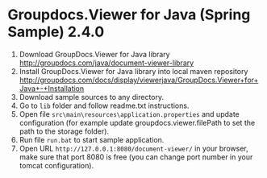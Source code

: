 Groupdocs.Viewer for Java (Spring Sample) 2.4.0
===========================================

1. Download GroupDocs.Viewer for Java library http://groupdocs.com/java/document-viewer-library
2. Install GroupDocs.Viewer for Java library into local maven repository http://groupdocs.com/docs/display/viewerjava/GroupDocs.Viewer+for+Java+-+Installation
3. Download sample sources to any directory.
4. Go to `lib` folder and follow readme.txt instructions.
5. Open file `src\main\resources\application.properties` and update configuration (for example update groupdocs.viewer.filePath to set the path to the storage folder).
6. Run file `run.bat` to start sample application.
7. Open URL `http://127.0.0.1:8080/document-viewer/` in your browser, make sure that port 8080 is free (you can change port number in your tomcat configuration).

